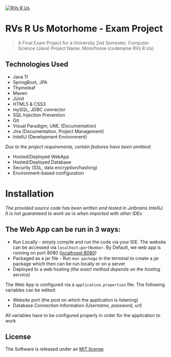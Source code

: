 
<a href="https://www.youtube.com/watch?v=dQw4w9WgXcQ"><img src="https://cdn.discordapp.com/attachments/674220525895286789/710595472062021702/Artboard_34x.png" title="RVsRUs" alt="RVs R Us"></a>

# RVs R Us Motorhome - Exam Project

> A Final Exam Project for a University 2nd Semester, Computer Science (Java)
> Project Name: Motorhome (codename RVs R Us)

Technologies Used
-
- Java 11
- SpringBoot, JPA
- Thymeleaf
- Maven
- JUnit
- HTML5 & CSS3
- mySQL, JDBC connector
- SQL Injection Prevention
- Git
- Visual Paradigm, UML (Documentation)
- Jira (Documentation, Project Management)
- IntelliJ (Development Environment)

*Due to the project requirements, certain features have been omittied:*
 - Hosted/Deployed WebApp
 - Hosted/Deployed Database
 - Security (SSL, data encryption/hashing)
 - Environment-based configuration

# Installation
*The provided source code has been written and tested in Jetbrains IntelliJ. It is not guaranteed to work as-is when imported with other IDEs*

The Web App can be run in 3 ways:
-
- Run Locally - simply compile and run the code via your IDE. The website can be accessed via `localhost:portNumber`. By Default, we web app is running on port 8080 ([localhosst:8080](localhost:8080))
- Packaged as a jar file - Run `mvn package` in the terminal to create a jar package which then can be run locally or on a server
- Deployed to a web hosting *(the exact method depends on the hosting service)*

The Web App is configured via a `application.properties` file. 
The following variables can be edited:
- Website port (the post on which the application is listening)
- Database Connection Information *(Username, password, url)*

All variables have to be configured properly in order for the application to work

License
-
The Software is released under an [MIT license](https://opensource.org/licenses/MIT)